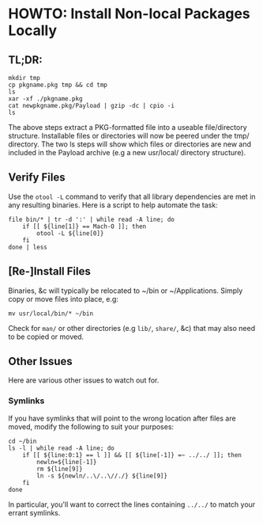 # HOWTO: Install Non-local Packages Locally

## TL;DR:
```
mkdir tmp
cp pkgname.pkg tmp && cd tmp
ls
xar -xf ./pkgname.pkg
cat newpkgname.pkg/Payload | gzip -dc | cpio -i
ls
```

The above steps extract a PKG-formatted file into a useable file/directory structure. Installable files or directories will now be peered under the tmp/ directory. The two ls steps will show which files or directories are new and included in the Payload archive (e.g a new usr/local/ directory structure).


## Verify Files
Use the `otool -L` command to verify that all library dependencies are met in any resulting binaries. Here is a script to help automate the task:
```
file bin/* | tr -d ':' | while read -A line; do
    if [[ ${line[1]} == Mach-O ]]; then
        otool -L ${line[0]}
    fi
done | less
```

## [Re-]Install Files
Binaries, &c will typically be relocated to ~/bin or ~/Applications. Simply copy or move files into place, e.g:
```
mv usr/local/bin/* ~/bin
```

Check for `man/` or other directories (e.g `lib/`, `share/`, &c) that may also need to be copied or moved.


## Other Issues
Here are various other issues to watch out for.

### Symlinks
If you have symlinks that will point to the wrong location after files are moved, modify the following to suit your purposes:
```
cd ~/bin
ls -l | while read -A line; do
    if [[ ${line:0:1} == l ]] && [[ ${line[-1]} =~ ../../ ]]; then
        newln=${line[-1]}
        rm ${line[9]}
        ln -s ${newln/..\/..\//./} ${line[9]}
    fi
done
```

In particular, you'll want to correct the lines containing `../../` to match your errant symlinks.

